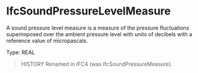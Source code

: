 # IfcSoundPressureLevelMeasure

A sound pressure level measure is a measure of the pressure fluctuations superimposed over the ambient pressure level with units of decibels with a reference value of micropascals.

Type: REAL

> HISTORY  Renamed in IFC4 (was IfcSoundPressureMeasure).
